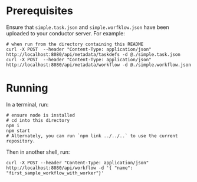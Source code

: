 # Prerequisites

Ensure that `simple.task.json` and `simple.worfklow.json` have been uploaded to your conductor server. For example:

```shell
# when run from the directory containing this README
curl -X POST  --header "Content-Type: application/json" http://localhost:8080/api/metadata/taskdefs -d @./simple.task.json
curl -X POST  --header "Content-Type: application/json" http://localhost:8080/api/metadata/workflow -d @./simple.workflow.json
```

# Running

In a terminal, run:

```shell
# ensure node is installed
# cd into this directory
npm i
npm start
# Alternately, you can run `npm link ../../..` to use the current repository.
```

Then in another shell, run:

```shell
curl -X POST --header "Content-Type: application/json" http://localhost:8080/api/workflow -d '{ "name": "first_sample_workflow_with_worker"}'
```
